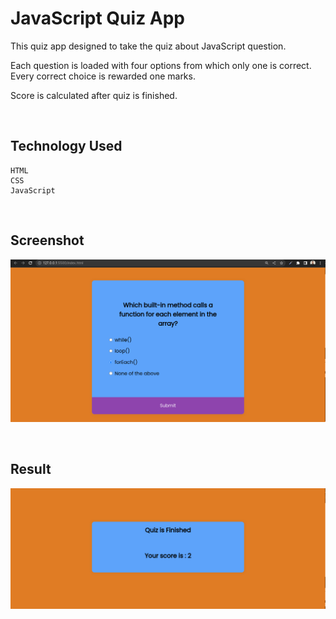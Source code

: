 # JavaScript Quiz App

This quiz app designed to take the quiz about JavaScript question.

Each question is loaded with four options from which only one is correct. Every correct choice is rewarded one marks.

Score is calculated after quiz is finished.

<br>

## Technology Used
    HTML
    CSS
    JavaScript

<br>

## Screenshot
![](./Image/Screenshot14-1.png)

<br>

## Result
![](./Image/Screenshot14-2.png)